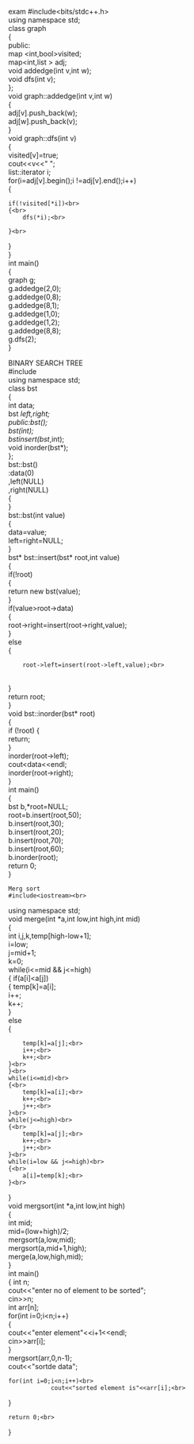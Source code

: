 

exam
#include<bits/stdc++.h><br>
using namespace std;<br>
class graph<br>
{<br>
	public:<br>
	map <int,bool>visited;<br>
	map<int,list<int> > adj;<br>
	void addedge(int v,int w);<br>
	void dfs(int v);	<br>
};<br>
void graph::addedge(int v,int w)<br>
{<br>
	adj[v].push_back(w);<br>
	adj[w].push_back(v);<br>
}<br>
void graph::dfs(int v)<br>
{<br>
	visited[v]=true;<br>
	cout<<v<<" ";<br>
	list<int>::iterator i;<br>
	for(i=adj[v].begin();i !=adj[v].end();i++)<br>
	{<br>
	
	if(!visited[*i])<br>
	{<br>
		dfs(*i);<br>
		
	}<br>
}<br>
}<br>
int main()<br>
{<br>
	 graph g;<br>
		g.addedge(2,0);<br>
	g.addedge(0,8);<br>
	g.addedge(8,1);<br>
	g.addedge(1,0);<br>
	g.addedge(1,2);<br>
	g.addedge(8,8);<br>
	g.dfs(2);<br>
}<br>

	
	
	
	
BINARY SEARCH TREE<br>
	#include<iostream><br>
using namespace std;<br>
class bst<br>
{<br>
	int data;<br>
	bst *left,*right;<br>
	public:bst();<br>
	bst(int);<br>
	bst*insert(bst*,int);<br>
	void inorder(bst*);<br>
};<br>
bst::bst()<br>
:data(0)<br>
,left(NULL)<br>
,right(NULL)<br>
{<br>
}<br>
bst::bst(int value)<br>
{<br>
	data=value;<br>
left=right=NULL;<br>
}<br>
bst* bst::insert(bst* root,int value)<br>
{<br>
	if(!root)<br>
	{<br>
		return new bst(value);<br>
	}<br>
	if(value>root->data)<br>
	{<br>
		root->right=insert(root->right,value);<br>
	}<br>
	else<br>
	{<br>
	
		root->left=insert(root->left,value);<br>
<br>	}<br>
	return root;<br>
}<br>
void bst::inorder(bst* root)<br>
{<br>
	if (!root) {<br>
        return;<br>
    }<br>
	inorder(root->left);<br>
	cout<<root->data<<endl;<br>
	inorder(root->right);<br>
}<br>
int main()<br>
{<br>
	bst b,*root=NULL;<br>
	root=b.insert(root,50);<br>
	b.insert(root,30);<br>
	b.insert(root,20);<br>
	b.insert(root,70);<br>
	b.insert(root,60);<br>
	b.inorder(root);<br>
	return 0;<br>
}<br>

	
	
	Merg sort
	#include<iostream><br>
using namespace std;<br>
void merge(int *a,int low,int high,int mid)<br>
{<br>
	int i,j,k,temp[high-low+1];<br>
	i=low;<br>
	j=mid+1;<br>
	k=0;<br>
	while(i<=mid && j<=high)<br>
	{
		if(a[i]<a[j])<br>
		{
			temp[k]=a[i];<br>
			i++;<br>
			k++;<br>
		}<br>
		else<br>
		{
		
		temp[k]=a[j];<br>
		i++;<br>
		k++;<br>
	}<br>
	}<br>
	while(i<=mid)<br>
	{<br>
		temp[k]=a[i];<br>
		k++;<br>
		j++;<br>
	}<br>
	while(j<=high)<br>
	{<br>
		temp[k]=a[j];<br>
		k++;<br>
		j++;<br>
	}<br>
	while(i=low && j<=high)<br>
	{<br>
		a[i]=temp[k];<br>
	}<br>

}<br>
void mergsort(int *a,int low,int high)<br>
{<br>
	int mid;<br>
	mid=(low+high)/2;<br>
	mergsort(a,low,mid);<br>
	mergsort(a,mid+1,high);<br>
	merge(a,low,high,mid);<br>
}<br>
int main()<br>
{
	int n;<br>
	cout<<"enter no of element to be sorted";<br>
	cin>>n;<br>
	int arr[n];<br>
	for(int i=0;i<n;i++)<br>
	{<br>
	cout<<"enter element"<<i+1<<endl;<br>
	cin>>arr[i];<br>
	}<br>
		mergsort(arr,0,n-1);<br>
		cout<<"sortde data";<br>

	for(int i=0;i<n;i++)<br>
				cout<<"sorted element is"<<arr[i];<br>
	
}<br>

	return 0;<br>
}<br>
